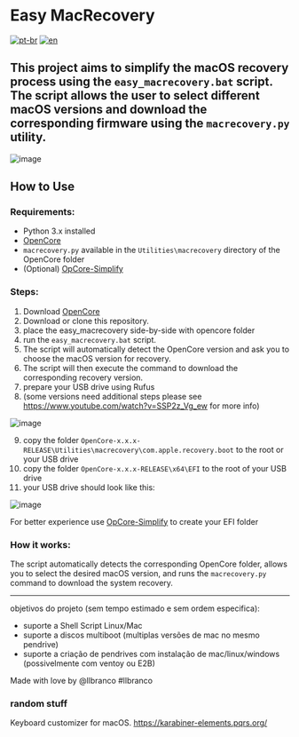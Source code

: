 # Easy MacRecovery
[![pt-br](https://img.shields.io/badge/lang-pt--br-green.svg)](README.pt-br.md)
[![en](https://img.shields.io/badge/lang-en-red.svg)](README.md)


This project aims to simplify the macOS recovery process using the `easy_macrecovery.bat` script. The script allows the user to select different macOS versions and download the corresponding firmware using the `macrecovery.py` utility.
---

![image](https://github.com/user-attachments/assets/4128fa12-a185-4ccf-9a43-b47d65e160a6)


## How to Use

### Requirements:
- Python 3.x installed
- [OpenCore](https://github.com/acidanthera/OpenCorePkg/releases)
- `macrecovery.py` available in the `Utilities\macrecovery` directory of the OpenCore folder
- (Optional) [OpCore-Simplify](https://github.com/lzhoang2801/OpCore-Simplify)

### Steps:
1. Download [OpenCore](https://github.com/acidanthera/OpenCorePkg/releases)
2. Download or clone this repository.
3. place the easy_macrecovery side-by-side with opencore folder
4. run the `easy_macrecovery.bat` script.
5. The script will automatically detect the OpenCore version and ask you to choose the macOS version for recovery.
6. The script will then execute the command to download the corresponding recovery version.
7. prepare your USB drive using Rufus
8. (some versions need additional steps please see https://www.youtube.com/watch?v=SSP2z_Vg_ew for more info)
   
![image](https://github.com/user-attachments/assets/9dee8949-df28-4bdb-bdd7-43ca6208305c)

9. copy the folder `OpenCore-x.x.x-RELEASE\Utilities\macrecovery\com.apple.recovery.boot` to the root or your USB drive
10. copy the folder `OpenCore-x.x.x-RELEASE\x64\EFI` to the root of your USB drive
11. your USB drive should look like this:

![image](https://github.com/user-attachments/assets/42d66574-594e-4320-9db7-e4980a818f4a)

For better experience use [OpCore-Simplify](https://github.com/lzhoang2801/OpCore-Simplify) to create your EFI folder

### How it works:
The script automatically detects the corresponding OpenCore folder, allows you to select the desired macOS version, and runs the `macrecovery.py` command to download the system recovery.

---
objetivos do projeto (sem tempo estimado e sem ordem especifica):
- suporte a Shell Script Linux/Mac
- suporte a discos multiboot (multiplas versões de mac no mesmo pendrive)
- suporte a criação de pendrives com instalação de mac/linux/windows (possivelmente com ventoy ou E2B)

Made with love by @llbranco #llbranco


### random stuff
Keyboard customizer for macOS.
https://karabiner-elements.pqrs.org/
